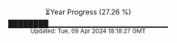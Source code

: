 <p align="center">
⏳Year Progress (27.26 %) <br>
████████▁▁▁▁▁▁▁▁▁▁▁▁▁▁▁▁▁▁▁▁▁▁ <br>
<sub>Updated: Tue, 09 Apr 2024 18:18:27 GMT</sub>
</p>

